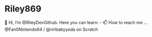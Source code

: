 # Riley869

👋 Hi, I’m @RileyDevGithub. Here you can learn:
	- 📫 How to reach me ... @Fan0Nintendo64 / @riribabyyoda on Scratch
